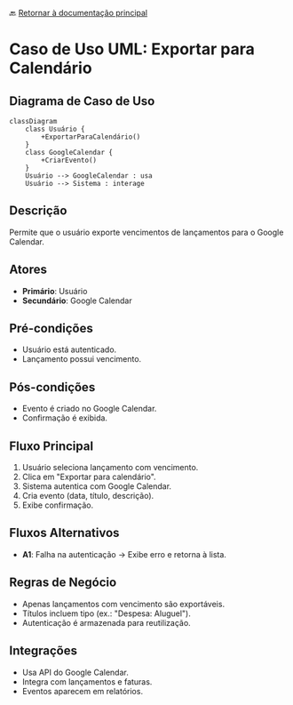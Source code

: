 🔙 [Retornar à documentação principal](../../README.md)

# Caso de Uso UML: Exportar para Calendário

## Diagrama de Caso de Uso

```mermaid
classDiagram
    class Usuário {
        +ExportarParaCalendário()
    }
    class GoogleCalendar {
        +CriarEvento()
    }
    Usuário --> GoogleCalendar : usa
    Usuário --> Sistema : interage
```

## Descrição

Permite que o usuário exporte vencimentos de lançamentos para o Google Calendar.

## Atores

- **Primário**: Usuário
- **Secundário**: Google Calendar

## Pré-condições

- Usuário está autenticado.
- Lançamento possui vencimento.

## Pós-condições

- Evento é criado no Google Calendar.
- Confirmação é exibida.

## Fluxo Principal

1. Usuário seleciona lançamento com vencimento.
2. Clica em "Exportar para calendário".
3. Sistema autentica com Google Calendar.
4. Cria evento (data, título, descrição).
5. Exibe confirmação.

## Fluxos Alternativos

- **A1**: Falha na autenticação → Exibe erro e retorna à lista.

## Regras de Negócio

- Apenas lançamentos com vencimento são exportáveis.
- Títulos incluem tipo (ex.: "Despesa: Aluguel").
- Autenticação é armazenada para reutilização.

## Integrações

- Usa API do Google Calendar.
- Integra com lançamentos e faturas.
- Eventos aparecem em relatórios.

